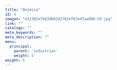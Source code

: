 ```yaml
---
title: "Química"
id: 6
imagen: "e32382e7bb39082d2782ef67ed7aa980-CH.jpg"
link: ""
catalogo: ""
meta_keywords: ""
meta_description: ""
menu:
  principal:
    parent: 'industrias'
    weight: 5
weight: 6
---
```


